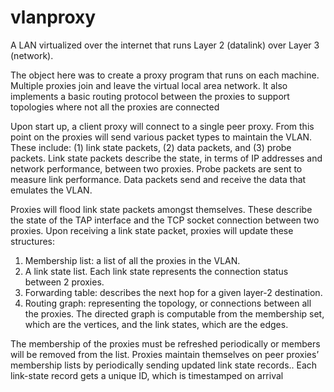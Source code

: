# vlanproxy

A LAN virtualized over the internet that runs Layer 2 (datalink) over Layer 3 (network). 

The object here was to create a proxy program that runs
on each machine. Multiple proxies join and leave the
virtual local area network. It also implements a basic routing protocol between the
proxies to support topologies where not all the proxies are connected

Upon start up, a client proxy will connect to a single peer proxy. From this point on the proxies
will send various packet types to maintain the VLAN. These include: (1) link state packets, (2)
data packets, and (3) probe packets. Link state packets describe the state, in terms of IP
addresses and network performance, between two proxies. Probe packets are sent to measure
link performance. Data packets send and receive the data that emulates the VLAN.

Proxies will flood link state packets amongst themselves. These describe the state of the TAP
interface and the TCP socket connection between two proxies. Upon receiving a link state
packet, proxies will update these structures:

1. Membership list: a list of all the proxies in the VLAN.
2. A link state list. Each link state represents the connection status between 2 proxies.
3. Forwarding table: describes the next hop for a given layer-2 destination.
4. Routing graph: representing the topology, or connections between all the
proxies. The directed graph is computable from the membership set, which are
the vertices, and the link states, which are the edges. 

The membership of the proxies must be refreshed periodically or members will
be removed from the list. Proxies maintain themselves on peer proxies’ membership lists by
periodically sending updated link state records.. Each link-state record gets a unique ID, which
is timestamped on arrival
